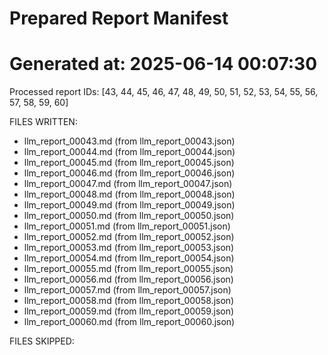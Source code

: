 # Prepared Report Manifest
Generated at: 2025-06-14 00:07:30
=============================================
Processed report IDs: [43, 44, 45, 46, 47, 48, 49, 50, 51, 52, 53, 54, 55, 56, 57, 58, 59, 60]

FILES WRITTEN:
- llm_report_00043.md            (from llm_report_00043.json)
- llm_report_00044.md            (from llm_report_00044.json)
- llm_report_00045.md            (from llm_report_00045.json)
- llm_report_00046.md            (from llm_report_00046.json)
- llm_report_00047.md            (from llm_report_00047.json)
- llm_report_00048.md            (from llm_report_00048.json)
- llm_report_00049.md            (from llm_report_00049.json)
- llm_report_00050.md            (from llm_report_00050.json)
- llm_report_00051.md            (from llm_report_00051.json)
- llm_report_00052.md            (from llm_report_00052.json)
- llm_report_00053.md            (from llm_report_00053.json)
- llm_report_00054.md            (from llm_report_00054.json)
- llm_report_00055.md            (from llm_report_00055.json)
- llm_report_00056.md            (from llm_report_00056.json)
- llm_report_00057.md            (from llm_report_00057.json)
- llm_report_00058.md            (from llm_report_00058.json)
- llm_report_00059.md            (from llm_report_00059.json)
- llm_report_00060.md            (from llm_report_00060.json)

FILES SKIPPED:

